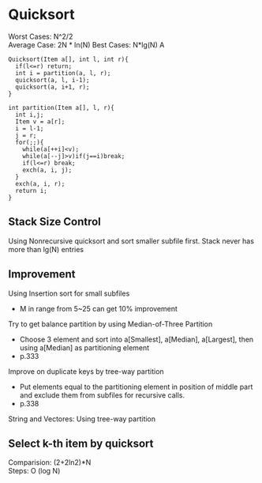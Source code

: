 
# Quicksort
Worst Cases: N^2/2  
Average Case: 2N * ln(N)
Best Cases: N*lg(N) A 

```
Quicksort(Item a[], int l, int r){
  if(l<=r) return;  
  int i = partition(a, l, r);
  quicksort(a, l, i-1);
  quicksort(a, i+1, r);
}

int partition(Item a[], l, r){
  int i,j;
  Item v = a[r];
  i = l-1;
  j = r;
  for(;;){
    while(a[++i]<v);
    while(a[--j]>v)if(j==i)break;
    if(l<=r) break;
    exch(a, i, j);
  }
  exch(a, i, r);
  return i;
}
```

## Stack Size Control
Using Nonrecursive quicksort and sort smaller subfile first.
Stack never has more than lg(N) entries

## Improvement
Using Insertion sort for small subfiles
- M in range from 5~25 can get 10% improvement

Try to get balance partition by using Median-of-Three Partition
- Choose 3 element and sort into a[Smallest], a[Median], a[Largest], then using a[Median] as partitioning element
- p.333

Improve on duplicate keys by tree-way partition
- Put elements equal to the partitioning element in position of middle part and exclude them from subfiles for recursive calls.
- p.338

String and Vectores: Using tree-way partition

## Select k-th item by quicksort
Comparision: (2+2ln2)*N  
Steps: O (log N)
